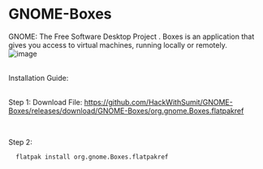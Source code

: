 # GNOME-Boxes
GNOME: The Free Software Desktop Project . Boxes is an application that gives you access to virtual machines, running locally or remotely.
<br>
![image](https://user-images.githubusercontent.com/120317751/223183337-56e683f3-57a9-40ba-9803-a229abb2d806.png)

<br>
Installation Guide:
<br>
<br>

Step 1: Download File: https://github.com/HackWithSumit/GNOME-Boxes/releases/download/GNOME-Boxes/org.gnome.Boxes.flatpakref

<br>

Step 2: 

      flatpak install org.gnome.Boxes.flatpakref
